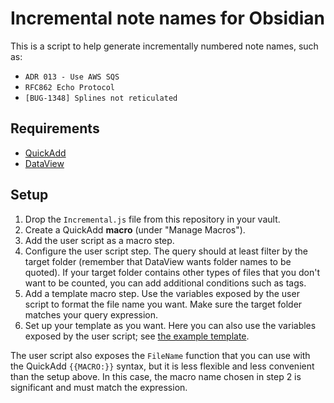 # Incremental note names for Obsidian

This is a script to help generate incrementally numbered note names, such as:
- `ADR 013 - Use AWS SQS`
- `RFC862 Echo Protocol`
- `[BUG-1348] Splines not reticulated`

## Requirements

- [QuickAdd](obsidian://show-plugin?id=quickadd)
- [DataView](obsidian://show-plugin?id=dataview)

## Setup

1. Drop the `Incremental.js` file from this repository in your vault.
2. Create a QuickAdd **macro** (under "Manage Macros").
3. Add the user script as a macro step.
4. Configure the user script step. The query should at least filter by the target folder (remember that DataView wants folder names to be quoted). If your target folder contains other types of files that you don't want to be counted, you can add additional conditions such as tags.
5. Add a template macro step. Use the variables exposed by the user script to format the file name you want. Make sure the target folder matches your query expression.
6. Set up your template as you want. Here you can also use the variables exposed by the user script; see [the example template](Template.md).

The user script also exposes the `FileName` function that you can use with the QuickAdd `{{MACRO:}}` syntax, but it is less flexible and less convenient than the setup above. In this case, the macro name chosen in step 2 is significant and must match the expression.
